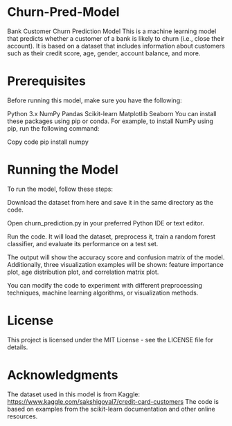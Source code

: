 # Churn-Pred-Model
Bank Customer Churn Prediction Model
This is a machine learning model that predicts whether a customer of a bank is likely to churn (i.e., close their account). It is based on a dataset that includes information about customers such as their credit score, age, gender, account balance, and more.

# Prerequisites
Before running this model, make sure you have the following:

 Python 3.x
 NumPy
 Pandas
 Scikit-learn
 Matplotlib
 Seaborn
 You can install these packages using pip or conda. For example, to install NumPy using pip, run the following command:

 Copy code
 pip install numpy
# Running the Model
To run the model, follow these steps:

 Download the dataset from here and save it in the same directory as the code.

 Open churn_prediction.py in your preferred Python IDE or text editor.

 Run the code. It will load the dataset, preprocess it, train a random forest classifier, and evaluate its performance on a test set.

The output will show the accuracy score and confusion matrix of the model. Additionally, three visualization examples will be shown: feature importance plot, age distribution plot, and correlation matrix plot.

You can modify the code to experiment with different preprocessing techniques, machine learning algorithms, or visualization methods.

# License
This project is licensed under the MIT License - see the LICENSE file for details.

# Acknowledgments
The dataset used in this model is from Kaggle: https://www.kaggle.com/sakshigoyal7/credit-card-customers
The code is based on examples from the scikit-learn documentation and other online resources.



